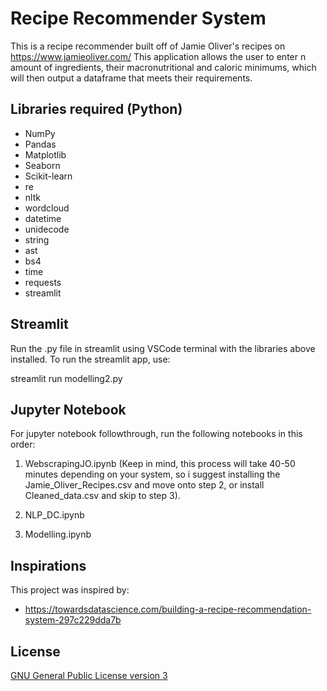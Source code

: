 # Recipe Recommender System
This is a recipe recommender built off of Jamie Oliver's recipes on https://www.jamieoliver.com/ 
This application allows the user to enter n amount of ingredients, their macronutritional and caloric minimums, which will then output a dataframe that meets their requirements.


## Libraries required (Python)
- NumPy
- Pandas
- Matplotlib
- Seaborn
- Scikit-learn
- re
- nltk
- wordcloud
- datetime
- unidecode
- string
- ast
- bs4
- time
- requests
- streamlit



## Streamlit

Run the .py file in streamlit using VSCode terminal with the libraries above installed.
To run the streamlit app, use:

streamlit run modelling2.py


## Jupyter Notebook
For jupyter notebook followthrough, run the following notebooks in this order:

1) WebscrapingJO.ipynb
(Keep in mind, this process will take 40-50 minutes depending on your system, so i suggest installing the Jamie_Oliver_Recipes.csv and move onto step 2, or install Cleaned_data.csv and skip to step 3).
   
2) NLP_DC.ipynb

3) Modelling.ipynb

## Inspirations

This project was inspired by:
- https://towardsdatascience.com/building-a-recipe-recommendation-system-297c229dda7b 


## License
[GNU General Public License version 3](https://opensource.org/license/gpl-3-0/)

